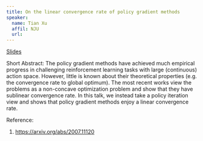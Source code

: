 ```yaml
---
title: On the linear convergence rate of policy gradient methods
speaker:
  name: Tian Xu
  affil: NJU
  url: 
---
```


[Slides](/static/files/F20-Slides/RL-Theory-2020-09-24-linear-convergence-PG.pdf)

Short Abstract: The policy gradient methods have achieved much empirical progress in challenging reinforcement learning tasks with large (continuous) action space. However, little is known about their theoretical properties (e.g. the convergence rate to global optimum). The most recent works view the problems as a non-concave optimization problem and show that they have sublinear convergence rate. In this talk, we instead take a policy iteration view and shows that policy gradient methods enjoy a linear convergence rate.

Reference:
1) https://arxiv.org/abs/2007.11120